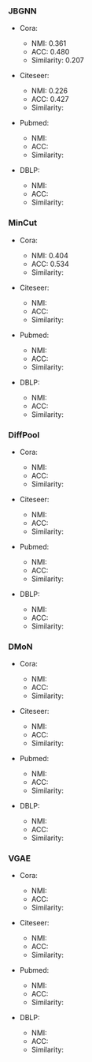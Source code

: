 ### JBGNN
- Cora:
    - NMI: 0.361
    - ACC: 0.480
    - Similarity: 0.207

- Citeseer:
    - NMI: 0.226
    - ACC: 0.427
    - Similarity: 

- Pubmed:
    - NMI: 
    - ACC: 
    - Similarity: 

- DBLP:
    - NMI: 
    - ACC: 
    - Similarity: 


### MinCut
- Cora:
    - NMI: 0.404
    - ACC: 0.534
    - Similarity: 

- Citeseer:
    - NMI: 
    - ACC: 
    - Similarity: 

- Pubmed:
    - NMI: 
    - ACC: 
    - Similarity: 

- DBLP:
    - NMI: 
    - ACC: 
    - Similarity: 


### DiffPool
- Cora:
    - NMI:
    - ACC:
    - Similarity: 

- Citeseer:
    - NMI: 
    - ACC: 
    - Similarity: 

- Pubmed:
    - NMI: 
    - ACC: 
    - Similarity: 

- DBLP:
    - NMI: 
    - ACC: 
    - Similarity: 


### DMoN
- Cora:
    - NMI: 
    - ACC: 
    - Similarity: 

- Citeseer:
    - NMI: 
    - ACC: 
    - Similarity: 

- Pubmed:
    - NMI: 
    - ACC: 
    - Similarity: 

- DBLP:
    - NMI: 
    - ACC: 
    - Similarity: 


### VGAE
- Cora:
    - NMI: 
    - ACC: 
    - Similarity: 

- Citeseer:
    - NMI: 
    - ACC: 
    - Similarity: 

- Pubmed:
    - NMI: 
    - ACC: 
    - Similarity: 

- DBLP:
    - NMI: 
    - ACC: 
    - Similarity: 
